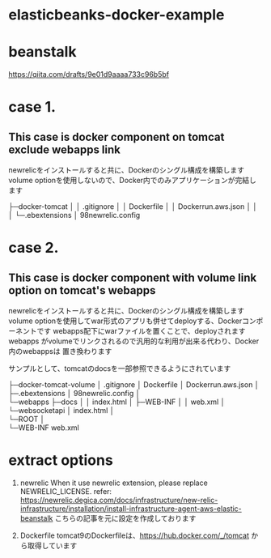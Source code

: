 # elasticbeanks-docker-example

# beanstalk
https://qiita.com/drafts/9e01d9aaaa733c96b5bf

# case 1.
## This case is docker component on tomcat exclude webapps link

newrelicをインストールすると共に、Dockerのシングル構成を構築します
volume optionを使用しないので、Docker内でのみアプリケーションが完結します

├─docker-tomcat
│  │  .gitignore
│  │  Dockerfile
│  │  Dockerrun.aws.json
│  │
│  └─.ebextensions
│          98newrelic.config


# case 2.
## This case is docker component with volume link option  on tomcat's webapps

newrelicをインストールすると共に、Dockerのシングル構成を構築します
volume optionを使用してwar形式のアプリも併せてdeployする、Dockerコンポーネントです
webapps配下にwarファイルを置くことで、deployされます
webapps がvolumeでリンクされるので汎用的な利用が出来る代わり、Docker内のwebappsは
置き換わります

サンプルとして、tomcatのdocsを一部参照できるようにされています

├─docker-tomcat-volume
    │  .gitignore
    │  Dockerfile
    │  Dockerrun.aws.json
    │  
    ├─.ebextensions
    │      98newrelic.config
    │      
    └─webapps
        ├─docs
        │  │  index.html
        │  ├─WEB-INF
        │  │      web.xml
        │  └─websocketapi
        │          index.html
        │              
        └─ROOT
            │  
            └─WEB-INF
                    web.xml

# extract options
1. newrelic
When it use newrelic extension, please replace NEWRELIC_LICENSE.
refer:
https://newrelic.degica.com/docs/infrastructure/new-relic-infrastructure/installation/install-infrastructure-agent-aws-elastic-beanstalk
こちらの記事を元に設定を作成しております

2. Dockerfile
tomcat9のDockerfileは、https://hub.docker.com/_/tomcat から取得しています

